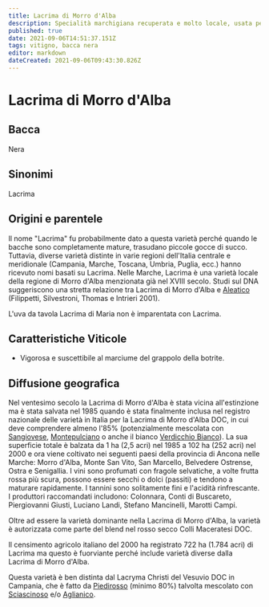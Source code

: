 ```yaml
---
title: Lacrima di Morro d'Alba
description: Specialità marchigiana recuperata e molto locale, usata per rossi a maturazione precoce sia secchi che dolci
published: true
date: 2021-09-06T14:51:37.151Z
tags: vitigno, bacca nera
editor: markdown
dateCreated: 2021-09-06T09:43:30.826Z
---
```


# Lacrima di Morro d'Alba

## Bacca
Nera
## Sinonimi
Lacrima

## Origini e parentele

Il nome "Lacrima" fu probabilmente dato a questa varietà perché quando le bacche sono completamente mature, trasudano piccole gocce di succo. Tuttavia, diverse varietà distinte in varie regioni dell'Italia centrale e meridionale (Campania, Marche, Toscana, Umbria, Puglia, ecc.) hanno ricevuto nomi basati su Lacrima. Nelle Marche, Lacrima è una varietà locale della regione di Morro d'Alba menzionata già nel XVIII secolo. Studi sul DNA suggeriscono una stretta relazione tra Lacrima di Morro d'Alba e [Aleatico](/vitigni/bacca-nera/aleatico) (Filippetti, Silvestroni, Thomas e Intrieri 2001).

L'uva da tavola Lacrima di Maria non è imparentata con Lacrima.

## Caratteristiche Viticole

- Vigorosa e suscettibile al marciume del grappolo della botrite.

## Diffusione geografica

Nel ventesimo secolo la Lacrima di Morro d'Alba è stata vicina all'estinzione ma è stata salvata nel 1985 quando è stata finalmente inclusa nel registro nazionale delle varietà in Italia per la Lacrima di Morro d'Alba DOC, in cui deve comprendere almeno l'85% (potenzialmente mescolata con [Sangiovese](/vitigni/Italia/bacca-nera/sangiovese), [Montepulciano](/vitigni/Italia/bacca-nera/sangiovese) o anche il bianco [Verdicchio Bianco](/vitigni/Italia/bacca-bianca/verdicchio-bianco)). La sua superficie totale è balzata da 1 ha (2,5 acri) nel 1985 a 102 ha (252 acri) nel 2000 e ora viene coltivato nei seguenti paesi della provincia di Ancona nelle Marche: Morro d'Alba, Monte San Vito, San Marcello, Belvedere Ostrense, Ostra e Senigallia. I vini sono profumati con fragole selvatiche, a volte frutta rossa più scura, possono essere secchi o dolci (passiti) e tendono a maturare rapidamente. I tannini sono solitamente fini e l'acidità rinfrescante. I produttori raccomandati includono: Colonnara, Conti di Buscareto, Piergiovanni Giusti, Luciano Landi, Stefano Mancinelli, Marotti Campi.

Oltre ad essere la varietà dominante nella Lacrima di Morro d'Alba, la varietà è autorizzata come parte del blend nel rosso secco Colli Maceratesi DOC.

Il censimento agricolo italiano del 2000 ha registrato 722 ha (1.784 acri) di Lacrima ma questo è fuorviante perché include varietà diverse dalla Lacrima di Morro d'Alba.

Questa varietà è ben distinta dal Lacryma Christi del Vesuvio DOC in Campania, che è fatto da [Piedirosso](/vitigni/bacca-nera/piedirosso) (minimo 80%) talvolta mescolato con [Sciascinoso](/vitigni/bacca-nera/sciascinoso) e/o [Aglianico](/vitigni/Italia/bacca-nera/aglianico).